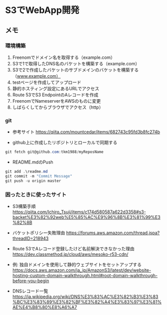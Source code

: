 # S3でWebApp開発

## メモ

### 環境構築

1. Freenomでドメイン名を取得する（example.com）
2. S3で1で取得したDNS名のバケットを構築する（example.com）
3. S3で2で作成したバケットのサブドメインのバケットを構築する（www.example.com）
4. testページを作成してアップロード
5. 静的ホスティング設定にあるURLでアクセス
6. Route 53でS3 EndpointのAレコードを作成
7. FreenomでNameserverをAWSのものに変更
8. しばらくしてからブラウザでアクセス（http）

### git

* 参考サイト  <https://qiita.com/mountcedar/items/682743c95fd3b8fc274b>

* github上に作成したリポジトリとローカルで同期する

~~~powershell
git fetch git@github.com:tkm1988/myReposName
~~~

* README.mdのPush

~~~powershell
git add .\readme.md
git commit -m "Commit Message"
git push -u origin master
~~~

### 困ったときに使ったサイト

* S3構築手順  <https://qiita.com/Ichiro_Tsuji/items/c174d580587a622d3358#s3-backet%E3%82%92web%E5%85%AC%E9%96%8B%E3%81%99%E3%82%8B>

* バケットポリシー失敗理由  <https://forums.aws.amazon.com/thread.jspa?threadID=218943>

* Route 53でAレコード登録したけど名前解決できなかった理由  <https://dev.classmethod.jp/cloud/aws/mesoko-r53-cdn/>

* 例: 独自ドメインを使用して静的ウェブサイトをセットアップする  <https://docs.aws.amazon.com/ja_jp/AmazonS3/latest/dev/website-hosting-custom-domain-walkthrough.html#root-domain-walkthrough-before-you-begin>

* DNSレコード一覧  <https://ja.wikipedia.org/wiki/DNS%E3%83%AC%E3%82%B3%E3%83%BC%E3%83%89%E3%82%BF%E3%82%A4%E3%83%97%E3%81%AE%E4%B8%80%E8%A6%A7>
